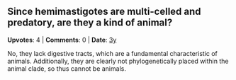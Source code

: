 ## Since hemimastigotes are multi-celled and predatory, are they a kind of animal?
    
**Upvotes**: 4 | **Comments**: 0 | **Date**: [3y](https://www.quora.com/Since-hemimastigotes-are-multi-celled-and-predatory-are-they-a-kind-of-animal/answer/Gary-Meaney)

No, they lack digestive tracts, which are a fundamental characteristic of animals. Additionally, they are clearly not phylogenetically placed within the animal clade, so thus cannot be animals.

